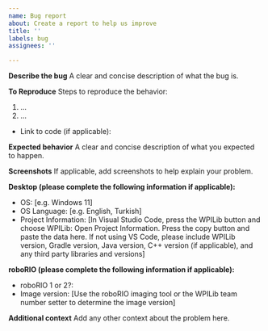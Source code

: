 ```yaml
---
name: Bug report
about: Create a report to help us improve
title: ''
labels: bug
assignees: ''

---
```


**Describe the bug**
A clear and concise description of what the bug is.

**To Reproduce**
Steps to reproduce the behavior:
1. ...
2. ...

 - Link to code (if applicable):

**Expected behavior**
A clear and concise description of what you expected to happen.

**Screenshots**
If applicable, add screenshots to help explain your problem.

**Desktop (please complete the following information if applicable):**
 - OS: [e.g. Windows 11]
 - OS Language: [e.g. English, Turkish]
 - Project Information: [In Visual Studio Code, press the WPILib button and choose WPILib: Open Project Information. Press the copy button and paste the data here. If not using VS Code, please include WPILib version, Gradle version, Java version, C++ version (if applicable), and any third party libraries and versions]

**roboRIO (please complete the following information if applicable):**
 - roboRIO 1 or 2?:
 - Image version: [Use the roboRIO imaging tool or the WPILib team number setter to determine the image version]

**Additional context**
Add any other context about the problem here.
